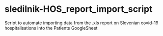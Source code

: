 # sledilnik-HOS_report_import_script
Script to automate importing data from the .xls report on Slovenian covid-19 hospitalisations into the Patients GoogleSheet
